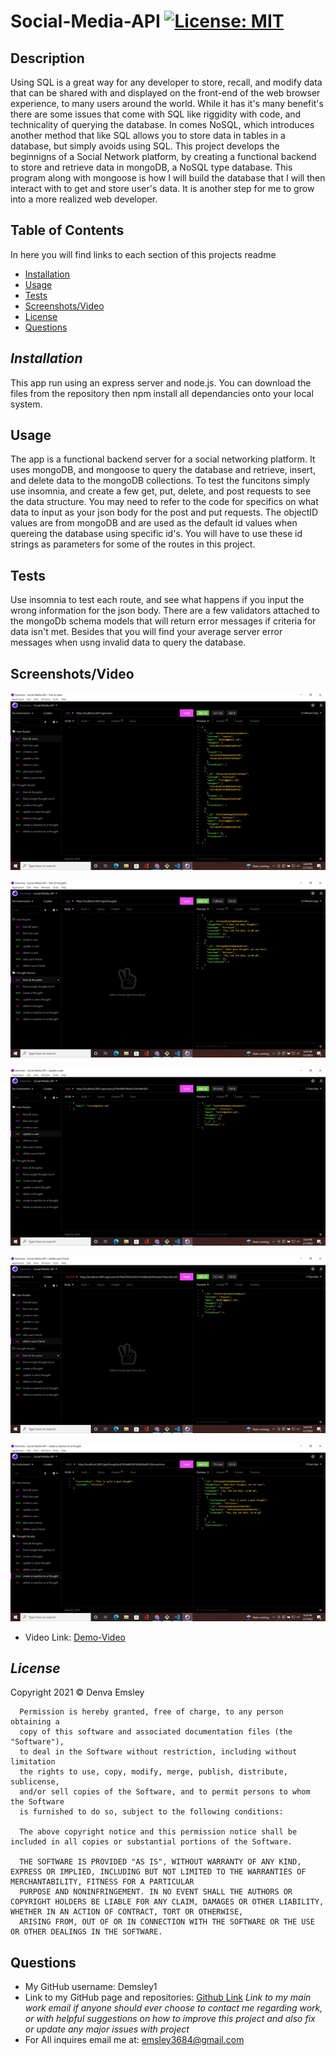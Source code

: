 # Social-Media-API [![License: MIT](https://img.shields.io/badge/License-MIT-yellow.svg)](https://opensource.org/licenses/MIT)
  ## Description 

  Using SQL is a great way for any developer to store, recall, and modify data that can be shared with and displayed on the front-end of the web browser experience, to many users around the world. While it has it's many benefit's there are some issues that come with SQL like riggidity with code, and technicality of querying the database. In comes NoSQL, which introduces another method that like SQL allows you to store data in tables in a database, but simply avoids using SQL. This project develops the beginnigns of a Social Network platform, by creating a functional backend to store and retrieve data in mongoDB, a NoSQL type database. This program along with mongoose is how I will build the database that I will then interact with to get and store user's data. It is another step for me to grow into a more realized web developer.

  ## Table of Contents
  In here you will find links to each section of this projects readme
  - [Installation](#installation)
  - [Usage](#usage)
  - [Tests](#tests)
  - [Screenshots/Video](#screenshots/video)
  - [License](#license)
  - [Questions](#questions)

  ## *Installation*

  This app run using an express server and node.js. You can download the files from the repository then npm install all dependancies onto your local system.

  ## Usage 

  The app is a functional backend server for a social networking platform. It uses mongoDB, and mongoose to query the database and retrieve, insert, and delete data to the mongoDB collections. To test the funcitons simply use insomnia, and create a few get, put, delete, and post requests to see the data structure. You may need to refer to the code for specifics on what data to input as your json body for the post and put requests. The objectID values are from mongoDB and are used as the default id values when quereing the database using specific id's. You will have to use these id strings as parameters for some of the routes in this project. 

 ## Tests

  Use insomnia to test each route, and see what happens if you input the wrong information for the json body. There are a few validators attached to the mongoDb schema models that will return error messages if criteria for data isn't met. Besides that you will find your average server error messages when usng invalid data to query the database.

  ## Screenshots/Video

  ![Screenshot1](./images/Screen1.png)

  ![Screenshot2](./images/Screen2.png)

  ![Screenshot3](./images/Screen3.png)

  ![Screenshot4](./images/Screen4.png)

  ![Screenshot5](./images/Screen5.png)

  - Video Link: [Demo-Video](https://watch.screencastify.com/v/U99h79o19vnabHCMRomB)



  ## *License*

  Copyright 2021 &copy; Denva Emsley

      Permission is hereby granted, free of charge, to any person obtaining a 
      copy of this software and associated documentation files (the "Software"), 
      to deal in the Software without restriction, including without limitation 
      the rights to use, copy, modify, merge, publish, distribute, sublicense, 
      and/or sell copies of the Software, and to permit persons to whom the Software 
      is furnished to do so, subject to the following conditions:
          
      The above copyright notice and this permission notice shall be included in all copies or substantial portions of the Software.
          
      THE SOFTWARE IS PROVIDED "AS IS", WITHOUT WARRANTY OF ANY KIND, EXPRESS OR IMPLIED, INCLUDING BUT NOT LIMITED TO THE WARRANTIES OF MERCHANTABILITY, FITNESS FOR A PARTICULAR 
      PURPOSE AND NONINFRINGEMENT. IN NO EVENT SHALL THE AUTHORS OR COPYRIGHT HOLDERS BE LIABLE FOR ANY CLAIM, DAMAGES OR OTHER LIABILITY, WHETHER IN AN ACTION OF CONTRACT, TORT OR OTHERWISE, 
      ARISING FROM, OUT OF OR IN CONNECTION WITH THE SOFTWARE OR THE USE OR OTHER DEALINGS IN THE SOFTWARE.
      
  ## Questions 

  - My GitHub username: Demsley1
  - Link to my GitHub page and repositories: [Github Link](https://github.com/Demsley1)
  _Link to my main work email if anyone should ever choose to contact me regarding work, or with helpful suggestions on how to improve this project and 
  also fix or update any major issues with project_
  - For All inquires email me at: emsley3684@gmail.com
